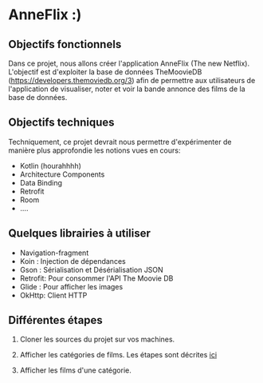 # AnneFlix :) 

## Objectifs fonctionnels  
Dans ce projet, nous allons créer l'application AnneFlix (The new Netflix). L'objectif est d'exploiter la base de données TheMoovieDB (https://developers.themoviedb.org/3) afin de permettre aux utilisateurs de l'application de visualiser, noter et voir la bande annonce des films de la base de données. 

## Objectifs techniques 
Techniquement, ce projet devrait nous permettre d'expérimenter de manière plus approfondie les notions vues en cours: 
- Kotlin (hourahhhh) 
- Architecture Components 
- Data Binding
- Retrofit 
- Room 
- .... 

## Quelques librairies à utiliser 
- Navigation-fragment 
- Koin : Injection de dépendances 
- Gson : Sérialisation et Désérialisation JSON 
- Retrofit: Pour consommer l'API The Moovie DB
- Glide : Pour afficher les images 
- OkHttp: Client HTTP 

## Différentes étapes 
1. Cloner les sources du projet sur vos machines.  

2. Afficher les catégories de films. Les étapes sont décrites [ici](https://github.com/eamosse/the-movie-app/blob/master/home_tuto.md)

3. Afficher les films d'une catégorie. 





